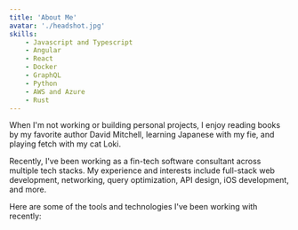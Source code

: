```yaml
---
title: 'About Me'
avatar: './headshot.jpg'
skills:
    - Javascript and Typescript
    - Angular
    - React
    - Docker
    - GraphQL
    - Python
    - AWS and Azure
    - Rust
---
```

When I'm not working or building personal projects, I enjoy reading books by my favorite author David Mitchell, learning Japanese with my fie, and playing fetch with my cat Loki.

Recently, I've been working as a fin-tech software consultant across multiple tech stacks.  My experience and interests include full-stack web development, networking, query optimization, API design, iOS development, and more.

Here are some of the tools and technologies I've been working with recently:
